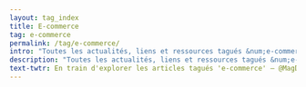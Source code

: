 ```yaml
---
layout: tag_index
title: E-commerce
tag: e-commerce
permalink: /tag/e-commerce/
intro: "Toutes les actualités, liens et ressources tagués &num;e-commerce."
description: "Toutes les actualités, liens et ressources tagués &num;e-commerce."
text-twtr: En train d'explorer les articles tagués 'e-commerce' — @MagDuWebdesign
---
```

